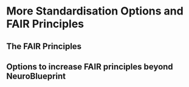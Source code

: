 # More Standardisation Options and FAIR Principles

## The FAIR Principles

## Options to increase FAIR principles beyond NeuroBlueprint


